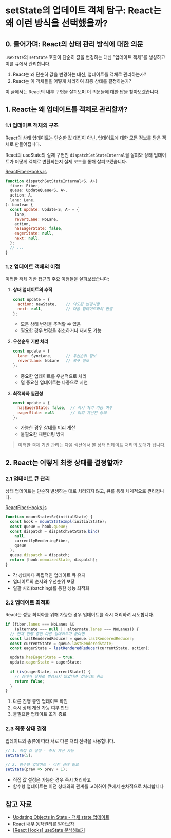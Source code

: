 # setState의 업데이트 객체 탐구: React는 왜 이런 방식을 선택했을까?

## 0. 들어가며: React의 상태 관리 방식에 대한 의문

`useState`의 `setState` 호출이 단순히 값을 변경하는 대신 "업데이트 객체"를 생성하고 이를 큐에서 관리합니다.

1. React는 왜 단순히 값을 변경하는 대신, 업데이트를 객체로 관리하는가?
2. React는 이 객체들을 어떻게 처리하여 최종 상태를 결정하는가?

이 글에서는 React의 내부 구현을 살펴보며 이 의문들에 대한 답을 찾아보겠습니다.

## 1. React는 왜 업데이트를 객체로 관리할까?

### 1.1 업데이트 객체의 구조

React의 상태 업데이트는 단순한 값 대입이 아닌, 업데이트에 대한 모든 정보를 담은 객체로 만들어집니다.

React의 useState의 실제 구현인 `dispatchSetStateInternal`을 살펴봐 상태 업데이트가 어떻게 객체로 변환되는지 실제 코드를 통해 살펴보겠습니다.

[ReactFiberHooks.js](https://github.com/facebook/react/blob/main/packages/react-reconciler/src/ReactFiberHooks.js)
```javascript
function dispatchSetStateInternal<S, A>(
  fiber: Fiber,
  queue: UpdateQueue<S, A>,
  action: A,
  lane: Lane,
): boolean {
  const update: Update<S, A> = {
    lane,
    revertLane: NoLane,
    action,
    hasEagerState: false,
    eagerState: null,
    next: null,
  };
  // ...
}
```

### 1.2 업데이트 객체의 이점

이러한 객체 기반 접근의 주요 이점들을 살펴보겠습니다:

1. **상태 업데이트의 추적**
   ```javascript
   const update = {
     action: newState,    // 의도된 변경사항
     next: null,          // 다음 업데이트와의 연결
   };
   ```
    - 모든 상태 변경을 추적할 수 있음
    - 필요한 경우 변경을 취소하거나 재시도 가능

2. **우선순위 기반 처리**
    ```javascript
    const update = {
      lane: SyncLane,      // 우선순위 정보
      revertLane: NoLane   // 복구 정보
    };
    ```
    - 중요한 업데이트를 우선적으로 처리
    - 덜 중요한 업데이트는 나중으로 지연

3. **최적화와 일관성**
    ```javascript
    const update = {
      hasEagerState: false,  // 즉시 처리 가능 여부
      eagerState: null       // 미리 계산된 상태
    };
    ```
    - 가능한 경우 상태를 미리 계산
    - 불필요한 재렌더링 방지

> 이러한 객체 기반 관리는 다음 섹션에서 볼 상태 업데이트 처리의 토대가 됩니다.

## 2. React는 어떻게 최종 상태를 결정할까?

### 2.1 업데이트 큐 관리

상태 업데이트는 단순히 발생하는 대로 처리되지 않고, 큐를 통해 체계적으로 관리됩니다.

[ReactFiberHooks.js](https://github.com/facebook/react/blob/main/packages/react-reconciler/src/ReactFiberHooks.js)
```javascript
function mountState<S>(initialState) {
  const hook = mountStateImpl(initialState);
  const queue = hook.queue;
  const dispatch = dispatchSetState.bind(
    null, 
    currentlyRenderingFiber, 
    queue
  );
  queue.dispatch = dispatch;
  return [hook.memoizedState, dispatch];
}
```
- 각 상태마다 독립적인 업데이트 큐 유지
- 업데이트의 순서와 우선순위 보장
- 일괄 처리(batching)를 통한 성능 최적화

### 2.2 업데이트 최적화

React는 성능 최적화를 위해 가능한 경우 업데이트를 즉시 처리하려 시도합니다.

```javascript
if (fiber.lanes === NoLanes &&
    (alternate === null || alternate.lanes === NoLanes)) {
  // 현재 진행 중인 다른 업데이트가 없다면
  const lastRenderedReducer = queue.lastRenderedReducer;
  const currentState = queue.lastRenderedState;
  const eagerState = lastRenderedReducer(currentState, action);

  update.hasEagerState = true;
  update.eagerState = eagerState;
  
  if (is(eagerState, currentState)) {
    // 상태가 실제로 변경되지 않았다면 업데이트 취소
    return false;
  }
}
```
1. 다른 진행 중인 업데이트 확인
2. 즉시 상태 계산 가능 여부 판단
3. 불필요한 업데이트 조기 종료

### 2.3 최종 상태 결정

업데이트의 종류에 따라 서로 다른 처리 전략을 사용합니다.

```javascript
// 1. 직접 값 설정 - 즉시 계산 가능
setState(5);

// 2. 함수형 업데이트 - 이전 상태 필요
setState(prev => prev + 1);
```

- 직접 값 설정은 가능한 경우 즉시 처리하고
- 함수형 업데이트는 이전 상태와의 관계를 고려하여 큐에서 순차적으로 처리합니다

## 참고 자료 

- [Updating Objects in State - 객체 state 업데이트](https://react-ko.dev/learn/updating-objects-in-state)
- [React 내부 동작원리를 알아보자](https://velog.io/@blackberry1114/series/%EB%A6%AC%EC%95%A1%ED%8A%B8-%EB%82%B4%EB%B6%80-%EB%8F%99%EC%9E%91-%EC%9D%B4%ED%95%B4%ED%95%98%EA%B8%B0)
- [[React Hooks] useState 분석해보기](https://weeeeey.tistory.com/201)